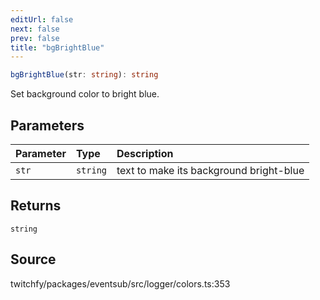 ```yaml
---
editUrl: false
next: false
prev: false
title: "bgBrightBlue"
---
```


```ts
bgBrightBlue(str: string): string
```

Set background color to bright blue.

## Parameters

| Parameter | Type | Description |
| :------ | :------ | :------ |
| `str` | `string` | text to make its background bright-blue |

## Returns

`string`

## Source

twitchfy/packages/eventsub/src/logger/colors.ts:353
